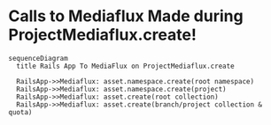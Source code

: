 # Calls to Mediaflux Made during ProjectMediaflux.create!

```mermaid
sequenceDiagram
  title Rails App To MediaFlux on ProjectMediaflux.create
  
  RailsApp->>Mediaflux: asset.namespace.create(root namespace)
  RailsApp->>Mediaflux: asset.namespace.create(project)
  RailsApp->>Mediaflux: asset.create(root collection)
  RailsApp->>Mediaflux: asset.create(branch/project collection & quota)
  
```
